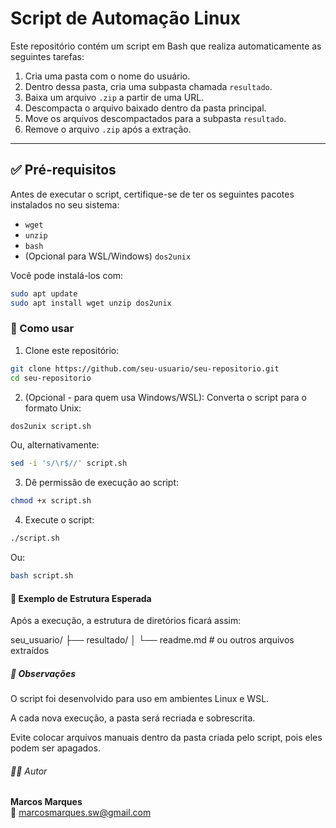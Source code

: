 # Script de Automação Linux

Este repositório contém um script em Bash que realiza automaticamente as seguintes tarefas:

1. Cria uma pasta com o nome do usuário.
2. Dentro dessa pasta, cria uma subpasta chamada `resultado`.
3. Baixa um arquivo `.zip` a partir de uma URL.
4. Descompacta o arquivo baixado dentro da pasta principal.
5. Move os arquivos descompactados para a subpasta `resultado`.
6. Remove o arquivo `.zip` após a extração.

---

## ✅ Pré-requisitos

Antes de executar o script, certifique-se de ter os seguintes pacotes instalados no seu sistema:

- `wget`
- `unzip`
- `bash`
- (Opcional para WSL/Windows) `dos2unix`

Você pode instalá-los com:

```bash
sudo apt update
sudo apt install wget unzip dos2unix
```

### 🚀 Como usar

1. Clone este repositório:

```bash
git clone https://github.com/seu-usuario/seu-repositorio.git
cd seu-repositorio
```

2. (Opcional - para quem usa Windows/WSL): Converta o script para o formato Unix:

```bash
dos2unix script.sh
```

Ou, alternativamente:

```bash
sed -i 's/\r$//' script.sh
```

3. Dê permissão de execução ao script:

```bash
chmod +x script.sh
```

4. Execute o script:

```bash
./script.sh
```

Ou:

```bash
bash script.sh
```

#### 🧪 Exemplo de Estrutura Esperada

Após a execução, a estrutura de diretórios ficará assim:

seu_usuario/
├── resultado/
│ └── readme.md # ou outros arquivos extraídos

##### 📁 Observações

O script foi desenvolvido para uso em ambientes Linux e WSL.

A cada nova execução, a pasta será recriada e sobrescrita.

Evite colocar arquivos manuais dentro da pasta criada pelo script, pois eles podem ser apagados.

###### 🧑‍💻 Autor

**Marcos Marques**  
📧 marcosmarques.sw@gmail.com

